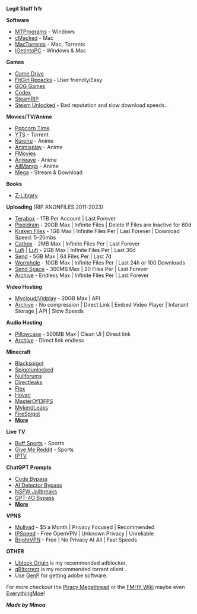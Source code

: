 **Legit Stuff frfr**

**Software**
- [MTPrograms](https://programs.themicrotech.net/) - Windows
- [cMacked](https://cmacked.com/) - Mac
- [MacTorrents](https://www.torrentmac.net/) - Mac, Torrents
- [IGetintoPC](https://igetintopc.com) - Windows & Mac

**Games**
- [Game Drive](https://gamedrive.org/)
- [FitGirl Repacks](https://fitgirl-repacks.site/) - User friendly/Easy
- [GOG Games](https://gog-games.to/)
- [Codex](https://skidrowcodex.net/)
- [SteamRIP](https://steamrip.com)
- [Steam Unlocked](https://steamunlocked.net) - Bad reputation and slow download speeds..

**Movies/TV/Anime**
- [Popcorn Time](https://github.com/popcorn-official/popcorn-desktop)
- [YTS](https://yts.mx/) - Torrent
- [Kuroiru](https://kuroiru.co/) - Anime
- [Animixplay](https://animixplay.tube/) - Anime
- [FMovies](https://fmoviesz.to)
- [Aniwave](https://aniwave.to/) - Anime
- [AllManga](https://allmanga.to/) - Anime
- [Mega](https://mega.nz/folder/Pt8AHLAC#tAte3gNlNossthoHiSCL5w/folder/3kcSSDzD) - Stream & Download

**Books**
- [Z-Library](https://singlelogin.re/)

**Uploading** (RIP ANONFILES 2011-2023)
- [Terabox](https://terabox.com) - 1TB Per Account | Last Forever
- [Pixeldrain](https://pixeldrain.com/) - 20GB Max | Infinite Files | Delete If Files are Inactive for 60d
- [Kraken Files](https://krakenfiles.com/) - 1GB Max | Infinite Files Per | Last Forever | Download Speed: 5-20mbs
- [Catbox](https://catbox.moe/) - 2MB Max | Infinite Files Per | Last Forever
- [Lufi](https://upload.disroot.org/) | [Lufi](https://lufi.ethibox.fr/) - 2GB Max | Infinite Files Per | Last 30d
- [Send](https://send.zcyph.cc/) - 5GB Max | 64 Files Per | Last 7d
- [Wormhole](https://wormhole.app/) - 10GB Max | Infinite Files Per | Last 24h or 100 Downloads
- [Send Space](https://sendspace.com/) - 300MB Max | 20 Files Per | Last Forever
- [Archive](https://archive.org) - Endless Max | Infinite Files Per | Last Forever

**Video Hosting**
- [Mycloud/Vidplay](https://vidplay.online/) - 20GB Max | API
- [Archive](https://archive.org) - No compression | Direct Link | Embed Video Player | Infanant Storage | API | Slow Speeds

**Audio Hosting**
- [Pillowcase](https://pillowcase.su/) - 500MB Max | Clean UI | Direct link
- [Archive](https://archive.org) - Direct link endless

**Minecraft**
- [Blackspigot](https://www.blackspigot.com/)
- [Spigotunlocked](https://spigotunlocked.org/)
- [Nullforums](https://nullforums.net/)
- [Directleaks](https://directleaks.net/) 
- [Flex](https://flexleaks.net/)
- [Hovac](https://go.hovac.lol/)
- [MasterOf13FPS](https://www.masterof13fps.com/forum/index.php)
- [MykerdLeaks](https://t.me/mykerdleaks)
- [FireSpigot](https://firespigot.com/)
- **[More](/Minecraft)**

**Live TV**
- [Buff Sports](https://buffsportshub.stream/) - Sports
- [Give Me Reddit](https://givemereddit.eu/) - Sports
- [IPTV](https://github.com/M1noa/multi-m3u/blob/main/IPTV%20Sources.txt)

**ChatGPT Prompts**
- [Code Bypass](/ChatGPT/CodeBypass)
- [AI Detector Bypass](/ChatGPT/AntiAI-Bypass)
- [NSFW Jailbreaks](https://www.reddit.com/r/ChatGPTJailbreak/comments/1dzj8hu/ultimate_nsfw_jailbreaks/)
- [GPT-4O Bypass](/ChatGPT/GPT-4O)
- **[More](https://github.com/elder-plinius/L1B3RT45/tree/main)**

**VPNS**
- [Mullvad](https://mullvad.net/) - $5 a Month | Privacy Focused | Recommended
- [IPSpeed](https://ipspeed.info/freevpn_openvpn.php) - Free OpenVPN | Unknown Privacy | Unreliable
- [BrightVPN](https://brightvpn.com/) - Free | No Privacy At All | Fast Speeds

**OTHER**
- [Ublock Origin](https://ublock.org) is my recommended adblocker.
- [qBitorrent](https://www.qbittorrent.org/) is my recommended torrent client .
- Use [GenP](https://minoa.is-a-femboy.lol/s/mfwuwlzohh) for getting adobe software.


For more checkout the [Piracy Megathread](https://rentry.co/megathread) or the [FMHY Wiki](https://fmhy.net/beginners-guide) maybe even [EverythingMoe](https://everythingmoe.com/)!

***Made by Minoa***
